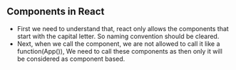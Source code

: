 ## Components in React
- First we need to understand that, react only allows the components that start with the capital letter. So naming convention should be cleared.
- Next, when we call the component, we are not allowed to call it like a function(App()), We need to call these components as <App /> then only it will be considered as component based.